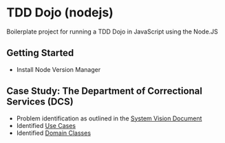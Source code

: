 # TDD Dojo (nodejs)
Boilerplate project for running a TDD Dojo in JavaScript using the Node.JS

## Getting Started

- Install Node Version Manager

## Case Study: The Department of Correctional Services (DCS)

- Problem identification as outlined in the [System Vision Document](documentation/system-vision.md)
- Identified [Use Cases](documentation/use-cases.md)
- Identified [Domain Classes](documentation/domain-classes.md)
